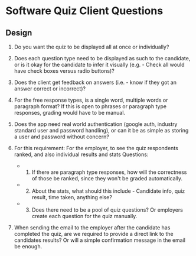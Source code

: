 # Software Quiz Client Questions

## Design

1. Do you want the quiz to be displayed all at once or individually?
2. Does each question type need to be displayed as such to the candidate, or is it okay for the candidate to infer it visually (e.g. - Check all would have check boxes versus radio buttons)?
3. Does the client get feedback on answers (i.e. - know if they got an answer correct or incorrect)?
4. For the free response types, is a single word, multiple words or paragraph format? If this is open to phrases or paragraph type responses, grading would have to be manual.
5. Does the app need real world authentication (google auth, industry standard user and password handling), or can it be as simple as storing a user and password without concern?

6. For this requirement:
   For the employer, to see the quiz respondents ranked, and also individual results and stats
   Questions:
   - 1. If there are paragraph type responses, how will the correctness of those be ranked, since they won't be graded automatically.
   - 2. About the stats, what should this include - Candidate info, quiz result, time taken, anything else?
   - 3. Does there need to be a pool of quiz questions? Or employers create each question for the quiz manually.
7. When sending the email to the employer after the candidate has completed the quiz, are we required to provide a direct link to the candidates results? Or will a simple confirmation message in the email be enough.
